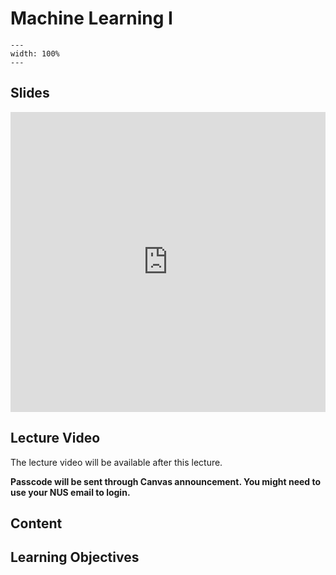 # Machine Learning I
```{image} ../figures/machine_learning_title1.jpeg
---
width: 100%
---
```

## Slides
<iframe src="https://docs.google.com/presentation/d/e/2PACX-1vTCrc7B6Z3XqR3XkT7_OsjQ5zjG9wB5lpt_X6gBl65daELiynG7R51uBjgYg1w4ASu5BT1eaieCpSu1/embed?start=false&loop=false&delayms=3000" frameborder="0" width="100%" height="480" allowfullscreen="true" mozallowfullscreen="true" webkitallowfullscreen="true"></iframe>

## Lecture Video
The lecture video will be available after this lecture.

**Passcode will be sent through Canvas announcement. You might need to use your NUS email to login.**

## Content

## Learning Objectives

